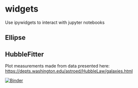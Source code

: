 # widgets
Use ipywidgets to interact with jupyter notebooks

## Ellipse

## HubbleFitter
Plot measurements made from data presented here:  https://depts.washington.edu/astroed/HubbleLaw/galaxies.html

[![Binder](https://mybinder.org/badge_logo.svg)](https://mybinder.org/v2/gh/stoughto/widgets/HEAD?filepath=%2Fvoila%2Frender%2FHubbleFitter%2FHubbleFitter.ipynb)



